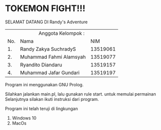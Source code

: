 # TOKEMON FIGHT!!!

SELAMAT DATANG DI Randy's Adventure
<table>
    <tr>
        <td colspan=3 align="center">Anggota Kelompok :</td>
    </tr>
    <tr>
        <td>No.</td>
        <td>Nama</td>
        <td>NIM</td>
    </tr>
    <tr>
        <td>1.</td>
        <td>Randy Zakya SuchradyS</td>
        <td>13519061</td>
    </tr>
    <tr>
        <td>2.</td>
        <td>Muhammad Fahmi Alamsyah</td>
        <td>13519077</td>
    </tr>
    <tr>
        <td>3.</td>
        <td>Ryandito Diandaru	</td>
        <td>13519157</td>
    </tr>
    <tr>
        <td>4.</td>
        <td>Muhammad Jafar Gundari</td>
        <td>13519197</td>
    </tr>
</table>
Program ini menggunakan GNU Prolog.

Silahkan jalankan main.pl, lalu gunakan rule start. untuk memulai permainan
Selanjutnya silakan ikuti instruksi dari program.

Program ini telah teruji di lingkungan
1. Windows 10
2. MacOs
